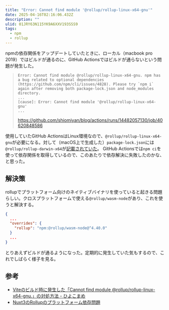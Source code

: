 ```yaml
---
title: "Error: Cannot find module '@rollup/rollup-linux-x64-gnu'"
date: 2025-04-16T02:16:06.432Z
description: ""
ulid: 01JRY63N115YK9A6XXV193SSS9
tags:
  - npm
  - rollup
---
```


npmの依存関係をアップデートしていたときに、ローカル（macbook pro 2019）ではビルドが通るのに、GitHub Actionsではビルドが通らないという問題が発生した。

> ```plaintext
> Error: Cannot find module @rollup/rollup-linux-x64-gnu. npm has a bug related to optional dependencies (https://github.com/npm/cli/issues/4828). Please try `npm i` again after removing both package-lock.json and node_modules directory.
> ...
> [cause]: Error: Cannot find module '@rollup/rollup-linux-x64-gnu'
> ...
> ```
> https://github.com/shiomiyan/blog/actions/runs/14482057130/job/40620848586

使用していたGitHub ActionsはLinux環境なので、`@rollup/rollup-linux-x64-gnu`が必要になる。対して（macOS上で生成した）`package-lock.json`には`@rollup/rollup-darwin-x64`が[記載されていた](https://github.com/shiomiyan/blog/blob/d23e9a3e0cc38a618b29b96f085dcdf1c0234588/package-lock.json#L782C19-L782C43)。
GitHub Actionsでは`npm ci`を使って依存関係を取得しているので、このあたりで依存解決に失敗したのかな、と思った。

## 解決策

rollupでプラットフォーム向けのネイティブバイナリを使っていると起きる問題らしい。クロスプラットフォームで使える`@rollup/wasm-node`があり、これを使うと解決する。

```json
{
  ...
  "overrides": {
    "rollup": "npm:@rollup/wasm-node@^4.40.0"
  }
  ...
}
```

とりあえずビルドが通るようになった。定期的に発生していた気もするので、これでしばらく様子を見る。

## 参考

- [Viteのビルド時に発生した「Cannot find module @rollup/rollup-linux-x64-gnu.」の対処方法 - ひよこまめ](https://blog.chick-p.work/til/resolve-vite-cannot-find-rollup)
- [Nuxt3のRollupのプラットフォーム依存問題](https://zenn.dev/apollo880/articles/solving-rollup-platform-dependency-with-wasm)
